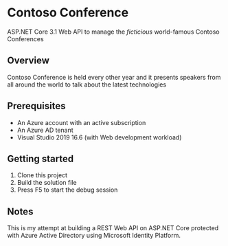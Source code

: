 # Contoso Conference

ASP.NET Core 3.1 Web API to manage the *ficticious* world-famous Contoso Conferences

## Overview

Contoso Conference is held every other year and it presents speakers from all around the world to talk about the latest technologies

## Prerequisites

- An Azure account with an active subscription
- An Azure AD tenant
- Visual Studio 2019 16.6 (with Web development workload)

## Getting started

1.	Clone this project
2.	Build the solution file
3.	Press F5 to start the debug session

## Notes

This is my attempt at building a REST Web API on ASP.NET Core protected with Azure Active Directory using Microsoft Identity Platform.
